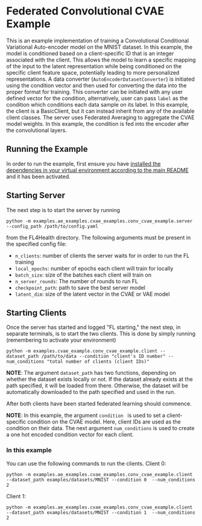 # Federated Convolutional CVAE Example
This is an example implementation of training a Convolutional Conditional Variational Auto-encoder model on the MNIST dataset. In this example, the model is conditioned based on a client-specific ID that is an integer associated with the client. This allows the model to learn a specific mapping of the input to the latent representation while being conditioned on the specific client feature space, potentially leading to more personalized representations. A data converter (`AutoEncoderDatasetConverter`) is initiated using the condition vector and then used for converting the data into the proper format for training. This converter can be initiated with any user defined vector for the condition, alternatively, user can pass `label` as the condition which conditions each data sample on its label. In this example, the client is a BasicClient, but it can instead inherit from any of the available client classes. The server uses Federated Averaging to aggregate the CVAE model weights. In this example, the condition is fed into the encoder after the convolutional layers.


## Running the Example
In order to run the example, first ensure you have [installed the dependencies in your virtual environment according to the main README](/README.md#development-requirements) and it has been activated.

## Starting Server

The next step is to start the server by running
```
python -m examples.ae_examples.cvae_examples.conv_cvae_example.server  --config_path /path/to/config.yaml
```
from the FL4Health directory. The following arguments must be present in the specified config file:
* `n_clients`: number of clients the server waits for in order to run the FL training
* `local_epochs`: number of epochs each client will train for locally
* `batch_size`: size of the batches each client will train on
* `n_server_rounds`: The number of rounds to run FL
* `checkpoint_path`: path to save the best server model
* `latent_dim`: size of the latent vector in the CVAE or VAE model

## Starting Clients

Once the server has started and logged "FL starting," the next step, in separate terminals, is to start the two
clients. This is done by simply running (remembering to activate your environment)
```
python -m examples.cvae_example.conv_cvae_example.client --dataset_path /path/to/data --condition "client's ID number" --num_conditions "total number of clients (client IDs)"
```
**NOTE**: The argument `dataset_path` has two functions, depending on whether the dataset exists locally or not. If
the dataset already exists at the path specified, it will be loaded from there. Otherwise, the dataset will be
automatically downloaded to the path specified and used in the run.

After both clients have been started federated learning should commence.

**NOTE**: In this example, the argument `condition ` is used to set a client-specific condition on the CVAE model. Here, client IDs are used as the condition on their data. The next argument `num_conditions` is used to create a one hot encoded condition vector for each client.


### In this example
You can use the following commands to run the clients.
Client 0:
```
python -m examples.ae_examples.cvae_examples.conv_cvae_example.client --dataset_path examples/datasets/MNIST --condition 0  --num_conditions 2
```
Client 1:
```
python -m examples.ae_examples.cvae_examples.conv_cvae_example.client --dataset_path examples/datasets/MNIST --condition 1  --num_conditions 2
```
